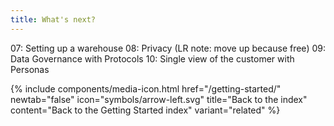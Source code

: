 ```yaml
---
title: What's next?
---
```


07: Setting up a warehouse
08: Privacy (LR note: move up because free)
09: Data Governance with Protocols
10: Single view of the customer with Personas












{% include components/media-icon.html  href="/getting-started/" newtab="false" icon="symbols/arrow-left.svg" title="Back to the index" content="Back to the Getting Started index" variant="related" %}
